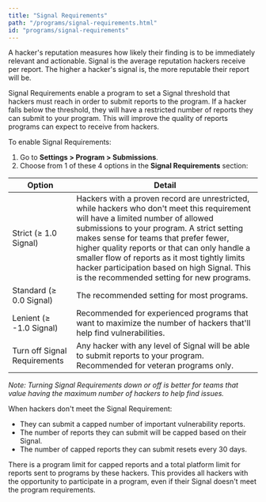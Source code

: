```yaml
---
title: "Signal Requirements"
path: "/programs/signal-requirements.html"
id: "programs/signal-requirements"
---
```


A hacker's reputation measures how likely their finding is to be immediately relevant and actionable. Signal is the average reputation hackers receive per report. The higher a hacker's signal is, the more reputable their report will be.

Signal Requirements enable a program to set a Signal threshold that hackers must reach in order to submit reports to the program. If a hacker falls below the threshold, they will have a restricted number of reports they can submit to your program. This will improve the quality of reports programs can expect to receive from hackers.

To enable Signal Requirements:
1. Go to **Settings > Program > Submissions**.
2. Choose from 1 of these 4 options in the **Signal Requirements** section:

Option | Detail
------ | ------
Strict (≥ 1.0 Signal) | Hackers with a proven record are unrestricted, while hackers who don't meet this requirement will have a limited number of allowed submissions to your program. A strict setting makes sense for teams that prefer fewer, higher quality reports or that can only handle a smaller flow of reports  as it most tightly limits hacker participation based on high Signal. This is the recommended setting for new programs.
Standard (≥ 0.0 Signal) | The recommended setting for most programs.
Lenient (≥ -1.0 Signal) | Recommended for experienced programs that want to maximize the number of hackers that'll help find vulnerabilities.
Turn off Signal Requirements | Any hacker with any level of Signal will be able to submit reports to your program. Recommended for veteran programs only.

*Note: Turning Signal Requirements down or off is better for teams that value having the maximum number of hackers to help find issues.*

When hackers don't meet the Signal Requirement:
* They can submit a capped number of important vulnerability reports.
* The number of reports they can submit will be capped based on their Signal.
* The number of capped reports they can submit resets every 30 days.

There is a program limit for capped reports and a total platform limit for reports sent to programs by these hackers. This provides all hackers with the opportunity to participate in a program, even if their Signal doesn't meet the program requirements.
